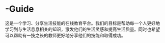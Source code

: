 # -Guide
这是一个学习、分享生活技能的在线教育平台。我们的目标是帮助每一个人更好地学习到与生活息息相关的知识，激发他们的生活灵感和提高生活质量。同时也希望可以帮助有一技之长的教师更好地分享他们的技能和取得成功。
